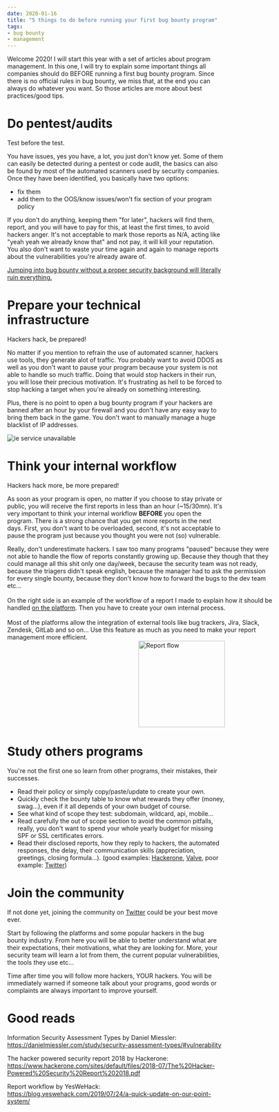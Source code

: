 ```yaml
---
date: 2020-01-16
title: "5 things to do before running your first bug bounty program"
tags:
- bug bounty
- management
---
```

Welcome 2020!
I will start this year with a set of articles about program management.
In this one, I will try to explain some important things all companies should do BEFORE running a first bug bounty program.
Since there is no official rules in bug bounty, we miss that, at the end you can always do whatever you want.
So those articles are more about best practices/good tips.


# Do pentest/audits

Test before the test.  

You have issues, yes you have, a lot, you just don't know yet.
Some of them can easily be detected during a pentest or code audit, the basics can also be found by most of the automated scanners used by security companies.
Once they have been identified, you basically have two options:

- fix them
- add them to the OOS/know issues/won't fix section of your program policy

If you don't do anything, keeping them "for later", hackers will find them, report, and you will have to pay for this, at least the first times, to avoid hackers anger.
It's not acceptable to mark those reports as N/A, acting like "yeah yeah we already know that" and not pay, it will kill your reputation.
You also don't want to waste your time again and again to manage reports about the vulnerabilities you're already aware of.

<u>Jumping into bug bounty without a proper security background will literally ruin everything.</u>


# Prepare your technical infrastructure

Hackers hack, be prepared!

No matter if you mention to refrain the use of automated scanner, hackers use tools, they generate alot of traffic.
You probably want to avoid DDOS as well as you don't want to pause your program because your system is not able to handle so much traffic.
Doing that would stop hackers in their run, you will lose their precious motivation.
It's frustrating as hell to be forced to stop hacking a target when you're already on something interesting.

Plus, there is no point to open a bug bounty program if your hackers are banned after an hour by your firewall and you don't have any easy way to bring them back in the game.
You don't want to manually manage a huge blacklist of IP addresses.

![ie service unavailable](/images/ie_service_unavailable.png)


# Think your internal workflow

Hackers hack more, be more prepared!

As soon as your program is open, no matter if you choose to stay private or public, you will receive the first reports in less than an hour (~15/30mn).
It's very important to think your internal workflow **BEFORE** you open the program.
There is a strong chance that you get more reports in the next days.
First, you don't want to be overloaded, second, it's not acceptable to pause the program just because you thought you were not (so) vulnerable.

<div style="float:left;width:620px">
    Really, don't underestimate hackers.
    I saw too many programs "paused" because they were not able to handle the flow of reports constantly growing up.
    Because they though that they could manage all this shit only one day/week, because the security team was not ready, because the triagers didn't speak english, because the manager had to ask the permission for every single bounty, because they don't know how to forward the bugs to the dev team etc...
    <br/><br/>
    On the right side is an example of the workflow of a report I made to explain how it should be handled <u>on the platform</u>.
    Then you have to create your own internal process.
    <br/><br/>
    Most of the platforms allow the integration of external tools like bug trackers, Jira, Slack, Zendesk, GitLab and so on...
    Use this feature as much as you need to make your report management more efficient.
</div>
<a href="/images/report-flow.png" title="Report flow" target="_blank"><img src="/images/report-flow.png" alt="Report flow" width="200" style="float:right;" /></a>
<div style="clear:both;"></div>


# Study others programs

You're not the first one so learn from other programs, their mistakes, their successes.

- Read their policy or simply copy/paste/update to create your own.  
- Quickly check the bounty table to know what rewards they offer (money, swag...), even if it all depends of your own budget of course.  
- See what kind of scope they test: subdomain, wildcard, api, mobile...  
- Read carefully the out of scope section to avoid the common pitfalls, really, you don't want to spend your whole yearly budget for missing SPF or SSL certificates errors.  
- Read their disclosed reports, how they reply to hackers, the automated responses, the delay, their communication skills (appreciation, greetings, closing formula...).
(good examples: [Hackerone](https://hackerone.com/security/hacktivity), [Valve](https://hackerone.com/valve/hacktivity), poor example: [Twitter](https://hackerone.com/twitter/hacktivity))


# Join the community

If not done yet, joining the community on [Twitter](https://twitter.com/search?q=bugbounty) could be your best move ever.  

Start by following the platforms and some popular hackers in the bug bounty industry.
From here you will be able to better understand what are their expectations, their motivations, what they are looking for.
More, your security team will learn a lot from them, the current popular vulnerabilities, the tools they use etc...

Time after time you will follow more hackers, YOUR hackers.
You will be immediately warned if someone talk about your programs, good words or complaints are always important to improve yourself.


# Good reads

Information Security Assessment Types by Daniel Miessler:  
https://danielmiessler.com/study/security-assessment-types/#vulnerability

The hacker powered security report 2018 by Hackerone:  
https://www.hackerone.com/sites/default/files/2018-07/The%20Hacker-Powered%20Security%20Report%202018.pdf

Report workflow by YesWeHack:  
https://blog.yeswehack.com/2019/07/24/a-quick-update-on-our-point-system/
